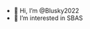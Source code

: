 - 👋 Hi, I’m @Blusky2022
- 👀 I’m interested in SBAS

<!---
Blusky2022/Blusky2022 is a ✨ special ✨ repository because its `README.md` (this file) appears on your GitHub profile.
You can click the Preview link to take a look at your changes.
--->
